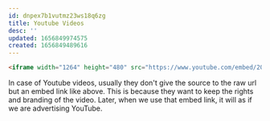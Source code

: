 ```yaml
---
id: dnpex7b1vutmz23ws18q6zg
title: Youtube Videos
desc: ''
updated: 1656849974575
created: 1656849489616
---
```


```html
<iframe width="1264" height="480" src="https://www.youtube.com/embed/2Om3kaMCNrQ" title="HOW DOES THIS DECK KEEP WINNING? - Legends of Runeterra" frameborder="0" allow="accelerometer; autoplay; clipboard-write; encrypted-media; gyroscope; picture-in-picture" allowfullscreen></iframe>
```

In case of Youtube videos, usually they don't give the source to the raw url but an embed link like above. This is because they want to keep the rights and branding of the video. Later, when we use that embed link, it will as if we are advertising YouTube.
